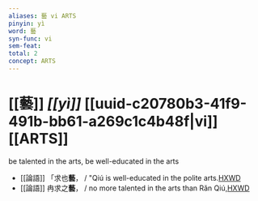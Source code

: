 ```yaml
---
aliases: 藝 vi ARTS
pinyin: yì
word: 藝
syn-func: vi
sem-feat: 
total: 2
concept: ARTS 
---
```

# [[藝]] *[[yì]]*  [[uuid-c20780b3-41f9-491b-bb61-a269c1c4b48f|vi]] [[ARTS]]
be talented in the arts, be well-educated in the arts
 - [[論語]] 「求也**藝**， / "Qiú is well-educated in the polite arts.[HXWD](https://hxwd.org/textview.html?location=KR1h0004_tls_006-14a.5)
 - [[論語]] 冉求之**藝**， / no more talented in the arts than Rǎn Qiú,[HXWD](https://hxwd.org/textview.html?location=KR1h0004_tls_014-16a.7)